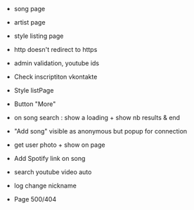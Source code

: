   - song page
  - artist page

  - style listing page
  - http doesn't redirect to https
  - admin validation, youtube ids
  - Check inscriptiton vkontakte
  - Style listPage
  - Button "More"
  - on song search : show a loading + show nb results & end
  
  - "Add song" visible as anonymous but popup for connection
  - get user photo + show on page
  - Add Spotify link on song
  - search youtube video auto
  - log change nickname
  - Page 500/404
